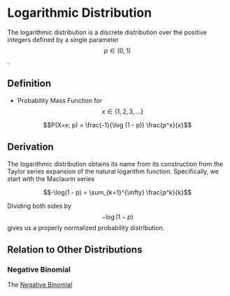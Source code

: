 # Logarithmic Distribution

The logarithmic distribution is a discrete distribution over the positive
integers defined by a single parameter $$p \in (0, 1)$$.

## Definition

- Probability Mass Function for $$x \in \{1, 2, 3, ...\}$$

$$P(X=x; p) = \frac{-1}{\log (1 - p)} \frac{p^x}{x}$$

## Derivation

The logarithmic distribution obtains its name from its construction
from the Taylor series expansion of the natural logarithm function.
Specifically, we start with the Maclaurin series

$$-\log(1 - p) = \sum_{k=1}^{\infty} \frac{p^k}{k}$$

Dividing both sides by $$-\log(1-p)$$ gives us a properly normalized
probability distribution.

## Relation to Other Distributions

### Negative Binomial

The [Negative Binomial](negative_binomial_distribution.md)